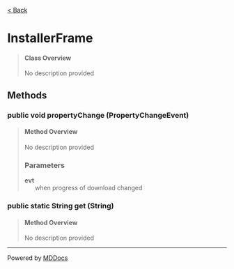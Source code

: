 [< Back](../README.md)
# InstallerFrame #
>#### Class Overview ####
>No description provided
## Methods ##
### public void propertyChange (PropertyChangeEvent) ###
>#### Method Overview ####
>No description provided
>
>### Parameters ###
>**evt**<br />
>&nbsp;&nbsp;&nbsp;&nbsp;&nbsp;&nbsp;when progress of download changed
>
### public static String get (String) ###
>#### Method Overview ####
>No description provided
>

---
Powered by [MDDocs](https://github.com/VRCube/MDDocs)